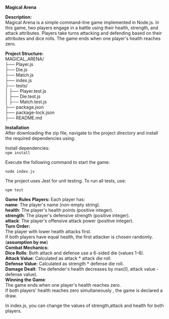 **Magical Arena**

**Description:**  
Magical Arena is a simple command-line game implemented in Node.js. In this game, two players engage in a battle using their health, strength, and attack attributes. Players take turns attacking and defending based on their attributes and dice rolls. The game ends when one player's health reaches zero.

**Project Structure:**  
MAGICAL_ARENA/  
├── Player.js  
├── Die.js  
├── Match.js  
├── index.js  
├── tests/  
│   ├── Player.test.js  
│   ├── Die.test.js  
│   ├── Match.test.js  
├── package.json  
├── package-lock.json  
├── README.md  


**Installation**  
After downloading the zip file, navigate to the project directory and install the required dependencies using:

Install dependencies:  
`npm install`  

Execute the following command to start the game:  

`node index.js`  

The project uses Jest for unit testing. To run all tests, use:  

`npm test`  

**Game Rules**
**Players:**
Each player has:  
**name**: The player's name (non-empty string).  
**health**: The player's health points (positive integer).  
**strength**: The player's defensive strength (positive integer).  
**attack**: The player's offensive attack power (positive integer).  
**Turn Order:**  
The player with lower health attacks first.  
If both players have equal health, the first attacker is chosen randomly.(**assumption by me**)  
**Combat Mechanics:**  
**Dice Rolls**: Both attack and defense use a 6-sided die (values 1-6).  
**Attack Value**: Calculated as attack * attack die roll.  
**Defense Value**: Calculated as strength * defense die roll.  
**Damage Dealt**: The defender's health decreases by max(0, attack value - defense value).  
**Winning the Game**:  
The game ends when one player's health reaches zero.  
If both players' health reaches zero simultaneously , the game is declared a draw.  

In index.js, you can change the values of strength,attack and health for both players.